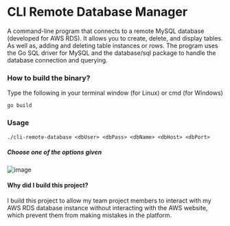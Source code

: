 # CLI Remote Database Manager
A command-line program that connects to a remote MySQL database (developed for AWS RDS).
It allows you to create, delete, and display tables. As well as, adding and deleting table instances or rows. The program uses the Go SQL driver for MySQL and the database/sql package to handle the database connection and querying.

### How to build the binary?
Type the following in your terminal window (for Linux) or cmd (for Windows)
```
go build
```

### Usage
```
./cli-remote-database <dbUser> <dbPass> <dbName> <dbHost> <dbPort>
```

##### Choose one of the options given
![image](https://user-images.githubusercontent.com/66754038/215781216-d08a41fe-d6d5-478a-824a-3ead9c9b0c39.png)

#### Why did I build this project?
I build this project to allow my team project members to interact with my AWS RDS database instance without interacting with the AWS website, which prevent them from making mistakes in the platform.
